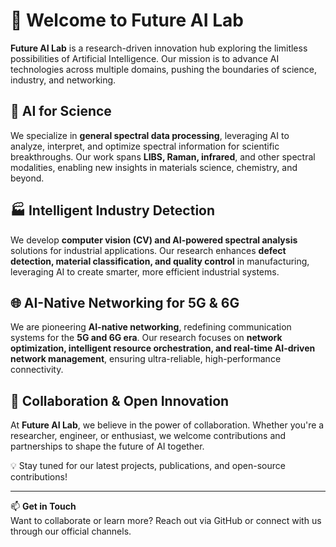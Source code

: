 # 🚀 Welcome to Future AI Lab  

**Future AI Lab** is a research-driven innovation hub exploring the limitless possibilities of Artificial Intelligence. Our mission is to advance AI technologies across multiple domains, pushing the boundaries of science, industry, and networking.  

## 🔬 AI for Science  
We specialize in **general spectral data processing**, leveraging AI to analyze, interpret, and optimize spectral information for scientific breakthroughs. Our work spans **LIBS, Raman, infrared**, and other spectral modalities, enabling new insights in materials science, chemistry, and beyond.  

## 🏭 Intelligent Industry Detection  
We develop **computer vision (CV) and AI-powered spectral analysis** solutions for industrial applications. Our research enhances **defect detection, material classification, and quality control** in manufacturing, leveraging AI to create smarter, more efficient industrial systems.  

## 🌐 AI-Native Networking for 5G & 6G  
We are pioneering **AI-native networking**, redefining communication systems for the **5G and 6G era**. Our research focuses on **network optimization, intelligent resource orchestration, and real-time AI-driven network management**, ensuring ultra-reliable, high-performance connectivity.  

## 🤝 Collaboration & Open Innovation  
At **Future AI Lab**, we believe in the power of collaboration. Whether you're a researcher, engineer, or enthusiast, we welcome contributions and partnerships to shape the future of AI together.  

💡 Stay tuned for our latest projects, publications, and open-source contributions!  

---

📫 **Get in Touch**  
Want to collaborate or learn more? Reach out via GitHub or connect with us through our official channels.  
